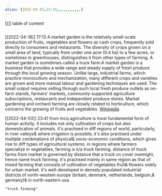 ```yaml
---
alias: [2022-04-03,23:41,,,,,,,,,,,]
---
```

[[]]
table of content
```toc
```
[[2022-04-18]] 17:13
A market garden is the relatively small-scale production of fruits, vegetables and flowers as cash crops, frequently sold directly to consumers and restaurants.  The diversity of crops grown on a small area of land, typically from under one acre (0.4 ha) to a few acres, or sometimes in greenhouses, distinguishes it from other types of farming. A market garden is sometimes called a truck farm.A market garden is a business that provides a wide range and steady supply of fresh produce through the local growing season. Unlike large, industrial farms, which practice monoculture and mechanization, many different crops and varieties are grown and more manual labour and gardening techniques are used. The small output requires selling through such local fresh produce outlets as on-farm stands, farmers' markets, community-supported agriculture subscriptions, restaurants and independent produce stores. Market gardening and orchard farming are closely related to horticulture, which concerns the growing of fruits and vegetables.
[Wikipedia](https://en.wikipedia.org/wiki/Market%20garden)

[[2022-04-03]] 23:41
from mcq
agriculture is most fundamental form of human activity. it includes not only cultivation of crops but also domestication of animals.
it's practised in diff regions of world, particularly, in river valleys& where irrigation is possible; it's also practised under multiple combinations of physical& socio-economic conditions, which gives rise to diff types of agricultural systems.
in regions where farmers specialize in vegetables, farming is k/a truck farming.
distance of truck farms from market is governed by distance that a truck cn cover ovemight, hence name truck farming.
it's practised mainly in same region as that of mixed farming that consists of cultivation of vegetables fruit& flowers solely for urban market.
it's well-developed in densely populated industrial districts of north-westem europe (britain, denmark, netherlands, belgium,& germany)& in north-eastern usa.
```query
"truck farming"
```